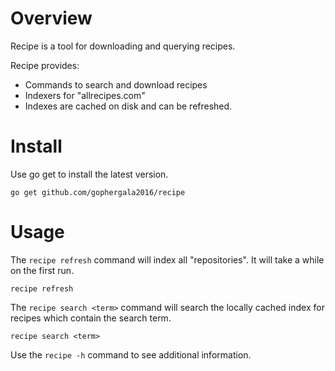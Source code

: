 # Overview

Recipe is a tool for downloading and querying recipes.

Recipe provides:
* Commands to search and download recipes
* Indexers for "allrecipes.com"
* Indexes are cached on disk and can be refreshed.

# Install
Use go get to install the latest version.
```
go get github.com/gophergala2016/recipe
```

# Usage
The `recipe refresh` command will index all "repositories".
It will take a while on the first run.
```
recipe refresh
```

The `recipe search <term>` command will search the locally cached index for recipes
which contain the search term.
```
recipe search <term>
```

Use the `recipe -h` command to see additional information.
